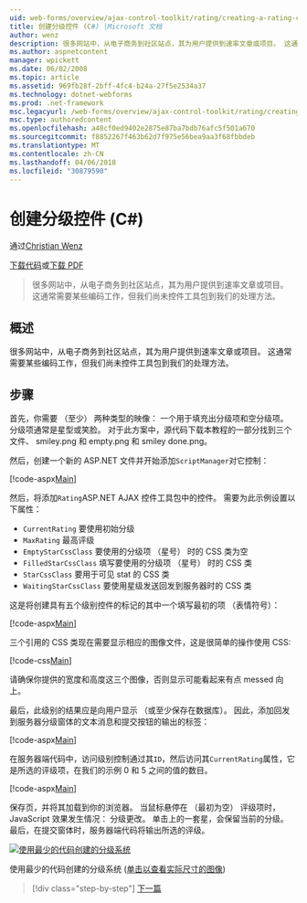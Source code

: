 ```yaml
---
uid: web-forms/overview/ajax-control-toolkit/rating/creating-a-rating-control-cs
title: 创建分级控件 (C#) |Microsoft 文档
author: wenz
description: 很多网站中，从电子商务到社区站点，其为用户提供到速率文章或项目。 这通常需要某些编码工作，但是我们具有...
ms.author: aspnetcontent
manager: wpickett
ms.date: 06/02/2008
ms.topic: article
ms.assetid: 969fb28f-2bff-4fc4-b24a-27f5e2534a37
ms.technology: dotnet-webforms
ms.prod: .net-framework
msc.legacyurl: /web-forms/overview/ajax-control-toolkit/rating/creating-a-rating-control-cs
msc.type: authoredcontent
ms.openlocfilehash: a48cf0ed9402e2875e87ba7bdb76afc5f501a670
ms.sourcegitcommit: f8852267f463b62d7f975e56bea9aa3f68fbbdeb
ms.translationtype: MT
ms.contentlocale: zh-CN
ms.lasthandoff: 04/06/2018
ms.locfileid: "30879590"
---
```

<a name="creating-a-rating-control-c"></a>创建分级控件 (C#)
====================
通过[Christian Wenz](https://github.com/wenz)

[下载代码](http://download.microsoft.com/download/9/3/f/93f8daea-bebd-4821-833b-95205389c7d0/rating0.cs.zip)或[下载 PDF](http://download.microsoft.com/download/2/d/c/2dc10e34-6983-41d4-9c08-f78f5387d32b/rating0CS.pdf)

> 很多网站中，从电子商务到社区站点，其为用户提供到速率文章或项目。 这通常需要某些编码工作，但我们尚未控件工具包到我们的处理方法。


## <a name="overview"></a>概述

很多网站中，从电子商务到社区站点，其为用户提供到速率文章或项目。 这通常需要某些编码工作，但我们尚未控件工具包到我们的处理方法。

## <a name="steps"></a>步骤

首先，你需要 （至少） 两种类型的映像： 一个用于填充出分级项和空分级项。 分级项通常是星型或笑脸。 对于此方案中，源代码下载本教程的一部分找到三个文件、 smiley.png 和 empty.png 和 smiley done.png。

然后，创建一个新的 ASP.NET 文件并开始添加`ScriptManager`对它控制：

[!code-aspx[Main](creating-a-rating-control-cs/samples/sample1.aspx)]

然后，将添加`Rating`ASP.NET AJAX 控件工具包中的控件。 需要为此示例设置以下属性：

- `CurrentRating` 要使用初始分级
- `MaxRating` 最高评级
- `EmptyStarCssClass` 要使用的分级项 （星号） 时的 CSS 类为空
- `FilledStarCssClass` 填写要使用的分级项 （星号） 时的 CSS 类
- `StarCssClass` 要用于可见 stat 的 CSS 类
- `WaitingStarCssClass` 要使用星级发送回发到服务器时的 CSS 类

这是将创建具有五个级别控件的标记的其中一个填写最初的项 （表情符号）：

[!code-aspx[Main](creating-a-rating-control-cs/samples/sample2.aspx)]

三个引用的 CSS 类现在需要显示相应的图像文件，这是很简单的操作使用 CSS:

[!code-css[Main](creating-a-rating-control-cs/samples/sample3.css)]

请确保你提供的宽度和高度这三个图像，否则显示可能看起来有点 messed 向上。

最后，此级别的结果应是向用户显示 （或至少保存在数据库）。 因此，添加回发到服务器分级窗体的文本消息和提交按钮的输出的标签：

[!code-aspx[Main](creating-a-rating-control-cs/samples/sample4.aspx)]

在服务器端代码中，访问级别控制通过其`ID`，然后访问其`CurrentRating`属性，它是所选的评级项，在我们的示例 0 和 5 之间的值的数目。

[!code-aspx[Main](creating-a-rating-control-cs/samples/sample5.aspx)]

保存页，并将其加载到你的浏览器。 当鼠标悬停在 （最初为空） 评级项时，JavaScript 效果发生情况： 分级更改。 单击上的一套星，会保留当前的分级。 最后，在提交窗体时，服务器端代码将输出所选的评级。


[![使用最少的代码创建的分级系统](creating-a-rating-control-cs/_static/image2.png)](creating-a-rating-control-cs/_static/image1.png)

使用最少的代码创建的分级系统 ([单击以查看实际尺寸的图像](creating-a-rating-control-cs/_static/image3.png))

> [!div class="step-by-step"]
> [下一篇](creating-a-rating-control-vb.md)
